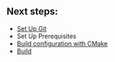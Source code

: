 ## <span class="step">Next steps:</span>

<div class="next-steps">
    <ul>
        <li><a href="https://help.github.com/articles/set-up-git">Set Up Git</a></li>
        <li>Set Up Prerequisites</li>
        <li><a href="{% raw %}{{ site.baseurl }}{% endraw %}/configure-cmake-redirect">Build configuration with CMake</a></li>
        <li><a href="{% raw %}{{ site.baseurl }}{% endraw %}/build-redirect">Build</a></li>
    </ul>
</div>
